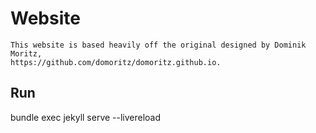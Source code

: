 # Website 

```
This website is based heavily off the original designed by Dominik Moritz, 
https://github.com/domoritz/domoritz.github.io.
```

## Run

bundle exec jekyll serve --livereload

<a rel="license" href="http://creativecommons.org/licenses/by/4.0/" style="text-decoration: none;"> <i class="fab fa-creative-commons fa-lg"></i> <i class="fab fa-creative-commons-by fa-lg"></i></a>
